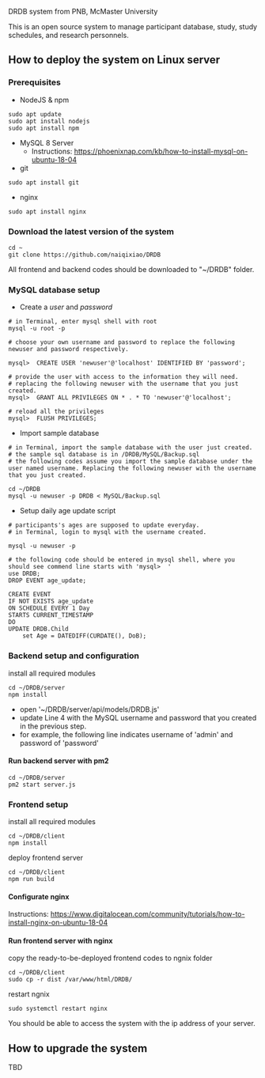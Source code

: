 DRDB system from PNB, McMaster University

This is an open source system to manage participant database, study, study schedules, and research personnels.

## How to deploy the system on Linux server
### Prerequisites
* NodeJS & npm
```
sudo apt update
sudo apt install nodejs
sudo apt install npm
```
* MySQL 8 Server 
   - Instructions: https://phoenixnap.com/kb/how-to-install-mysql-on-ubuntu-18-04
* git
```
sudo apt install git
```
* nginx
```
sudo apt install nginx
```

### Download the latest version of the system

```
cd ~
git clone https://github.com/naiqixiao/DRDB
```
All frontend and backend codes should be downloaded to "~/DRDB" folder.

### MySQL database setup
* Create a *user* and *password*
```
# in Terminal, enter mysql shell with root 
mysql -u root -p 
```
```
# choose your own username and password to replace the following newuser and password respectively.

mysql>  CREATE USER 'newuser'@'localhost' IDENTIFIED BY 'password';

# provide the user with access to the information they will need.
# replacing the following newuser with the username that you just created.
mysql>  GRANT ALL PRIVILEGES ON * . * TO 'newuser'@'localhost';
```
```
# reload all the privileges
mysql>  FLUSH PRIVILEGES;
```
* Import sample database
```
# in Terminal, import the sample database with the user just created.
# the sample sql database is in /DRDB/MySQL/Backup.sql
# the following codes assume you import the sample database under the user named username. Replacing the following newuser with the username that you just created.

cd ~/DRDB
mysql -u newuser -p DRDB < MySQL/Backup.sql
```

* Setup daily age update script
```
# participants's ages are supposed to update everyday.
# in Terminal, login to mysql with the username created.

mysql -u newuser -p
```
```
# the following code should be entered in mysql shell, where you should see commend line starts with 'mysql>  '
use DRDB;
DROP EVENT age_update;

CREATE EVENT
IF NOT EXISTS age_update
ON SCHEDULE EVERY 1 Day
STARTS CURRENT_TIMESTAMP
DO
UPDATE DRDB.Child 
    set Age = DATEDIFF(CURDATE(), DoB);
```

### Backend setup and configuration
install all required modules
```
cd ~/DRDB/server
npm install
```
- open '~/DRDB/server/api/models/DRDB.js'
- update Line 4 with the MySQL username and password that you created in the previous step.
- for example, the following line indicates username of 'admin' and password of 'password'

#### Run backend server with pm2
```
cd ~/DRDB/server
pm2 start server.js 
```

### Frontend setup
install all required modules
```
cd ~/DRDB/client
npm install
```
deploy frontend server
```
cd ~/DRDB/client
npm run build
```
#### Configurate nginx
Instructions: https://www.digitalocean.com/community/tutorials/how-to-install-nginx-on-ubuntu-18-04

#### Run frontend server with nginx
copy the ready-to-be-deployed frontend codes to ngnix folder
```
cd ~/DRDB/client
sudo cp -r dist /var/www/html/DRDB/
```
restart ngnix
```
sudo systemctl restart nginx
```
You should be able to access the system with the ip address of your server.
## How to upgrade the system
TBD